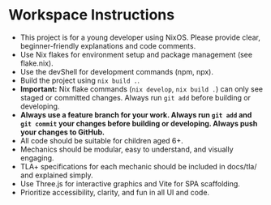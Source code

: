 <!-- Use this file to provide workspace-specific custom instructions to Copilot. For more details, visit https://code.visualstudio.com/docs/copilot/copilot-customization#_use-a-githubcopilotinstructionsmd-file -->

# Workspace Instructions

- This project is for a young developer using NixOS. Please provide clear, beginner-friendly explanations and code comments.
- Use Nix flakes for environment setup and package management (see flake.nix).
- Use the devShell for development commands (npm, npx).
- Build the project using `nix build .`.
- **Important:** Nix flake commands (`nix develop`, `nix build .`) can only see staged or committed changes. Always run `git add` before building or developing.
- **Always use a feature branch for your work. Always run `git add` and `git commit` your changes before building or developing. Always push your changes to GitHub.**
- All code should be suitable for children aged 6+.
- Mechanics should be modular, easy to understand, and visually engaging.
- TLA+ specifications for each mechanic should be included in docs/tla/ and explained simply.
- Use Three.js for interactive graphics and Vite for SPA scaffolding.
- Prioritize accessibility, clarity, and fun in all UI and code.
